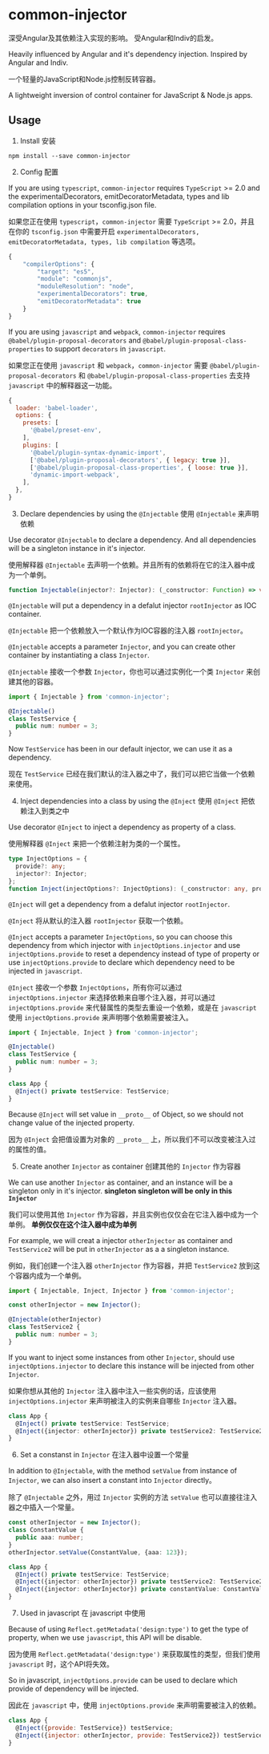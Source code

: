 # common-injector

深受Angular及其依赖注入实现的影响。 受Angular和Indiv的启发。

Heavily influenced by Angular and it's dependency injection. Inspired by Angular and Indiv.

一个轻量的JavaScript和Node.js控制反转容器。

A lightweight inversion of control container for JavaScript & Node.js apps.


## Usage

1. Install 安装

  `npm install --save common-injector`


2. Config 配置

  If you are using `typescript`, `common-injector` requires `TypeScript` >= 2.0 and the experimentalDecorators, emitDecoratorMetadata, types and lib compilation options in your tsconfig.json file.

  如果您正在使用 `typescript`，`common-injector` 需要 `TypeScript` >= 2.0，并且在你的 `tsconfig.json` 中需要开启 `experimentalDecorators, emitDecoratorMetadata, types, lib compilation` 等选项。

  ```javascript
  {
      "compilerOptions": {
          "target": "es5",
          "module": "commonjs",
          "moduleResolution": "node",
          "experimentalDecorators": true,
          "emitDecoratorMetadata": true
      }
  }
  ```

  If you are using `javascript` and `webpack`, `common-injector` requires `@babel/plugin-proposal-decorators` and `@babel/plugin-proposal-class-properties` to support `decorators` in `javascript`.

  如果您正在使用 `javascript` 和 `webpack`，`common-injector` 需要  `@babel/plugin-proposal-decorators` 和 `@babel/plugin-proposal-class-properties` 去支持 `javascript` 中的解释器这一功能。

  ```javascript
  {
    loader: 'babel-loader',
    options: {
      presets: [
        '@babel/preset-env',
      ],
      plugins: [
        '@babel/plugin-syntax-dynamic-import',
        ['@babel/plugin-proposal-decorators', { legacy: true }],
        ['@babel/plugin-proposal-class-properties', { loose: true }],
        'dynamic-import-webpack',
      ],
    },
  }
  ```


3. Declare dependencies by using the `@Injectable`  使用 `@Injectable` 来声明依赖

  Use decorator `@Injectable` to declare a dependency. And all dependencies will be a singleton instance in it's injector.

  使用解释器 `@Injectable` 去声明一个依赖。并且所有的依赖将在它的注入器中成为一个单例。

  ```typescript
  function Injectable(injector?: Injector): (_constructor: Function) => void;
  ```

  `@Injectable` will put a dependency in a defalut injector `rootInjector` as IOC container.

  `@Injectable` 把一个依赖放入一个默认作为IOC容器的注入器 `rootInjector`。

  `@Injectable` accepts a parameter `Injector`, and you can create other container by instantiating a class `Injector`.

  `@Injectable` 接收一个参数 `Injector`，你也可以通过实例化一个类 `Injector` 来创建其他的容器。

  ```typescript
  import { Injectable } from 'common-injector';

  @Injectable()
  class TestService {
    public num: number = 3;
  }
  ```

  Now `TestService` has been in our default injector, we can use it as a dependency.

  现在 `TestService` 已经在我们默认的注入器之中了，我们可以把它当做一个依赖来使用。


4. Inject dependencies into a class by using the `@Inject`  使用 `@Inject` 把依赖注入到类之中

  Use decorator `@Inject` to inject a dependency as property of a class.

  使用解释器 `@Inject` 来把一个依赖注射为类的一个属性。

  ```typescript
  type InjectOptions = {
    provide?: any;
    injector?: Injector;
  };
  function Inject(injectOptions?: InjectOptions): (_constructor: any, propertyName: string) => void;
  ```

  `@Inject` will get a dependency from a defalut injector `rootInjector`.

  `@Inject` 将从默认的注入器 `rootInjector` 获取一个依赖。

  `@Inject` accepts a parameter `InjectOptions`, so you can choose this dependency from which injector with `injectOptions.injector` and use `injectOptions.provide` to reset a dependency instead of type of property or use `injectOptions.provide` to declare which dependency need to be injected in `javascript`.

  `@Inject` 接收一个参数 `InjectOptions`，所有你可以通过 `injectOptions.injector` 来选择依赖来自哪个注入器，并可以通过 `injectOptions.provide` 来代替属性的类型去重设一个依赖，或是在 `javascript` 使用 `injectOptions.provide` 来声明哪个依赖需要被注入。


  ```typescript
  import { Injectable, Inject } from 'common-injector';

  @Injectable()
  class TestService {
    public num: number = 3;
  }

  class App {
    @Inject() private testService: TestService;
  }
  ```

  Because `@Inject` will set value in `__proto__` of Object, so we should not change value of the injected property.

  因为 `@Inject` 会把值设置为对象的 `__proto__` 上，所以我们不可以改变被注入过的属性的值。


5. Create another `Injector` as container  创建其他的 `Injector` 作为容器

  We can use another `Injector` as container, and an instance will be a singleton only in it's injector. **singleton singleton will be only in this `Injector`**

  我们可以使用其他 `Injector` 作为容器，并且实例也仅仅会在它注入器中成为一个单例。 **单例仅仅在这个注入器中成为单例**

   For example, we will creat a injector `otherInjector` as container and `TestService2` will be put in `otherInjector` as a a singleton instance.

   例如，我们创建一个注入器 `otherInjector` 作为容器，并把 `TestService2` 放到这个容器内成为一个单例。

  ```typescript
  import { Injectable, Inject, Injector } from 'common-injector';

  const otherInjector = new Injector();

  @Injectable(otherInjector)
  class TestService2 {
    public num: number = 3;
  }
  ```

  If you want to inject some instances from other `Injector`, should use `injectOptions.injector` to declare this instance will be injected from other `Injector`.

  如果你想从其他的 `Injector` 注入器中注入一些实例的话，应该使用 `injectOptions.injector` 来声明被注入的实例来自哪些 `Injector` 注入器。

  ```typescript
  class App {
    @Inject() private testService: TestService;
    @Inject({injector: otherInjector}) private testService2: TestService2;
  }
  ```


6. Set a constanst in `Injector`  在注入器中设置一个常量

  In addition to `@Injectable`,  with the method `setValue` from instance of `Injector`, we can also insert a constant into `Injector` directly。

  除了 `@Injectable` 之外，用过 `Injector` 实例的方法 `setValue` 也可以直接往注入器之中插入一个常量。

  ```typescript
  const otherInjector = new Injector();
  class ConstantValue {
    public aaa: number;
  }
  otherInjector.setValue(ConstantValue, {aaa: 123});
  ```

  ```typescript
  class App {
    @Inject() private testService: TestService;
    @Inject({injector: otherInjector}) private testService2: TestService2;
    @Inject({injector: otherInjector}) private constantValue: ConstantValue;
  }
  ```

7. Used in javascript  在 javascript 中使用

  Because of using `Reflect.getMetadata('design:type')` to get the type of property, when we use `javascript`, this API will be disable.

  因为使用 `Reflect.getMetadata('design:type')` 来获取属性的类型，但我们使用 `javascript` 时，这个API将失效。

  So in javascript, `injectOptions.provide` can be used to declare which provide of dependency will be injected.

  因此在 `javascript` 中，使用 `injectOptions.provide` 来声明需要被注入的依赖。

  ```javascript
  class App {
    @Inject({provide: TestService}) testService;
    @Inject({injector: otherInjector, provide: TestService2}) testService2;
  }
  ```
